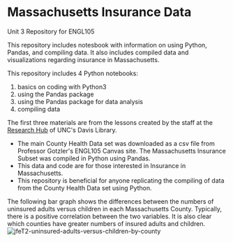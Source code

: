 # Massachusetts Insurance Data
Unit 3 Repository for ENGL105

This repository includes notesbook with information on using Python, Pandas, and compiling data. It also includes compiled data and visualizations regarding insurance in Massachusetts.  

This repository includes 4 Python notebooks:
1. basics on coding with Python3
2. using the Pandas package 
3. using the Pandas package for data analysis
4. compiling data

The first three materials are from the lessons created by the staff at the [Research Hub](https://library.unc.edu/data/) of UNC's Davis Library.

- The main County Health Data set was downloaded as a csv file from Professor Gotzler's ENGL105 Canvas site. The Massachusetts Insurance Subset was compiled in Python using Pandas. 
- This data and code are for those interested in Insurance in Massachusetts. 
- This repository is beneficial for anyone replicating the compiling of data from the County Health Data set using Python. 

The following bar graph shows the differences between the numbers of uninsured adults versus children in each Massachusetts County. Typically, there is a positive correlation between the two variables. It is also clear which counties have greater numbers of insured adults and children.
![jfeT2-uninsured-adults-versus-children-by-county](https://user-images.githubusercontent.com/118310564/202953155-ec6bb56a-0ab3-4f19-94aa-583c8194b701.png)
